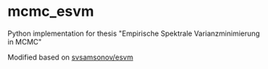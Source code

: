 # mcmc_esvm

Python implementation for thesis "Empirische Spektrale Varianzminimierung in MCMC"

Modified based on [svsamsonov/esvm](https://github.com/svsamsonov/esvm)